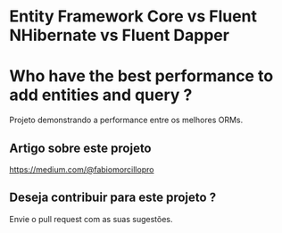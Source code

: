 # Entity Framework Core vs Fluent NHibernate vs Fluent Dapper
# Who have the best performance to add entities and query ?

Projeto demonstrando a performance entre os melhores ORMs.

## Artigo sobre este projeto

https://medium.com/@fabiomorcillopro

## Deseja contribuir para este projeto ?

Envie o pull request com as suas sugestões.

